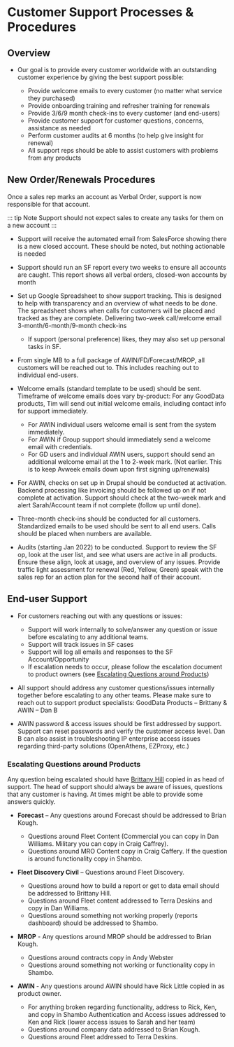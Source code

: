 # Customer Support Processes & Procedures

## Overview

- Our goal is to provide every customer worldwide with an outstanding customer experience by giving the best support possible:

  - Provide welcome emails to every customer (no matter what service they purchased)
  - Provide onboarding training and refresher training for renewals
  - Provide 3/6/9 month check-ins to every customer (and end-users)
  - Provide customer support for customer questions, concerns, assistance as needed
  - Perform customer audits at 6 months (to help give insight for renewal)
  - All support reps should be able to assist customers with problems from any products

## New Order/Renewals Procedures

Once a sales rep marks an account as Verbal Order, support is now responsible for that account.

::: tip Note
Support should not expect sales to create any tasks for them on a new account
:::

- Support will receive the automated email from SalesForce showing there is a new closed account. These should be noted, but nothing actionable is needed

- Support should run an SF report every two weeks to ensure all accounts are caught. This report shows all verbal orders, closed-won accounts by month

- Set up Google Spreadsheet to show support tracking. This is designed to help with transparency and an overview of what needs to be done. The spreadsheet shows when calls for customers will be placed and tracked as they are complete. Delivering two-week call/welcome email 3-month/6-month/9-month check-ins

  - If support (personal preference) likes, they may also set up personal tasks in SF.

- From single MB to a full package of AWIN/FD/Forecast/MROP, all customers will be reached out to. This includes reaching out to individual end-users.

- Welcome emails (standard template to be used) should be sent. Timeframe of welcome emails does vary by-product:
  For any GoodData products, Tim will send out initial welcome emails, including contact info for support immediately.

  - For AWIN individual users welcome email is sent from the system immediately.
  - For AWIN if Group support should immediately send a welcome email with credentials.
  - For GD users and individual AWIN users, support should send an additional welcome email at the 1 to 2-week mark. (Not earlier. This is to keep Avweek emails down upon first signing up/renewals)

- For AWIN, checks on set up in Drupal should be conducted at activation. Backend processing like invoicing should be followed up on if not complete at activation. Support should check at the two-week mark and alert Sarah/Account team if not complete (follow up until done).

- Three-month check-ins should be conducted for all customers. Standardized emails to be used should be sent to all end users. Calls should be placed when numbers are available.

- Audits (starting Jan 2022) to be conducted. Support to review the SF op, look at the user list, and see what users are active in all products. Ensure these align, look at usage, and overview of any issues. Provide traffic light assessment for renewal (Red, Yellow, Green) speak with the sales rep for an action plan for the second half of their account.

## End-user Support

- For customers reaching out with any questions or issues:

  - Support will work internally to solve/answer any question or issue before escalating to any additional teams.
  - Support will track issues in SF cases
  - Support will log all emails and responses to the SF Account/Opportunity
  - If escalation needs to occur, please follow the escalation document to product owners (see [Escalating Questions around Products](/#escalating-questions-around-products))

- All support should address any customer questions/issues internally together before escalating to any other teams. Please make sure to reach out to support product specialists: GoodData Products – Brittany & AWIN – Dan B

- AWIN password & access issues should be first addressed by support. Support can reset passwords and verify the customer access level. Dan B can also assist in troubleshooting IP enterprise access issues regarding third-party solutions (OpenAthens, EZProxy, etc.)

### Escalating Questions around Products

Any question being escalated should have [Brittany Hill](mailto:Brittany.hill@aviationweek.com) copied in as head of support. The head of support should always be aware of issues, questions that any customer is having. At times might be able to provide some answers quickly.

- **Forecast** – Any questions around Forecast should be addressed to Brian Kough.

  - Questions around Fleet Content (Commercial you can copy in Dan Williams. Military you can copy in Craig Caffrey).
  - Questions around MRO Content copy in Craig Caffery. If the question is around functionality copy in Shambo.

- **Fleet Discovery Civil** – Questions around Fleet Discovery.

  - Questions around how to build a report or get to data email should be addressed to Brittany Hill.
  - Questions around Fleet content addressed to Terra Deskins and copy in Dan Williams.
  - Questions around something not working properly (reports dashboard) should be addressed to Shambo.

- **MROP** - Any questions around MROP should be addressed to Brian Kough.

  - Questions around contracts copy in Andy Webster
  - Questions around something not working or functionality copy in Shambo.

- **AWIN** - Any questions around AWIN should have Rick Little copied in as product owner.
  - For anything broken regarding functionality, address to Rick, Ken, and copy in Shambo Authentication and Access issues addressed to Ken and Rick (lower access issues to Sarah and her team)
  - Questions around company data addressed to Brian Kough.
  - Questions around Fleet addressed to Terra Deskins.
